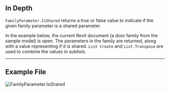 ## In Depth
`FamilyParameter.IsShared` returns a true or false value to indicate if the given family parameter is a shared parameter.

In the example below, the current Revit document (a door family from the sample model) is open. The parameters in the family are returned, along with a value representing if it is shared. `List Create` and `List.Transpose` are used to combine the values in sublists.
___
## Example File

![FamilyParameter.IsShared](./Revit.Elements.FamilyParameter.IsShared_img.jpg)

